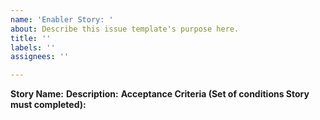 ```yaml
---
name: 'Enabler Story: '
about: Describe this issue template's purpose here.
title: ''
labels: ''
assignees: ''

---
```


**Story Name:**
**Description:**
**Acceptance Criteria (Set of conditions Story must completed):**
